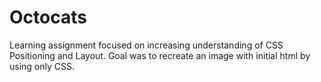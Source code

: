 # Octocats

Learning assignment focused on increasing understanding of CSS Positioning and Layout. Goal was to recreate an image with initial html by using only CSS.
